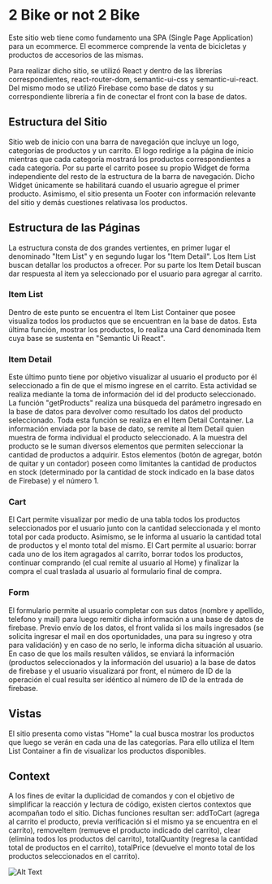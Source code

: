 # 2 Bike or not 2 Bike

Este sitio web tiene como fundamento una SPA (Single Page Application) para un ecommerce. El ecommerce comprende la venta de bicicletas y productos de accesorios de las mismas.

Para realizar dicho sitio, se utilizó React y dentro de las librerías correspondientes, react-router-dom, semantic-ui-css y semantic-ui-react. Del mismo modo se utilizó Firebase como base de datos y su correspondiente librería a fin de conectar el front con la base de datos.

<h2>Estructura del Sitio</h2>

Sitio web de inicio con una barra de navegación que incluye un logo, categorías de productos y un carrito. El logo redirige a la página de inicio mientras que cada categoría mostrará los productos correspondientes a cada categoría. Por su parte el carrito posee su propio Widget de forma independiente del resto de la estructura de la barra de navegación. Dicho Widget únicamente se habilitará cuando el usuario agregue el primer producto. Asimismo, el sitio presenta un Footer con información relevante del sitio y demás cuestiones relativasa los productos.

<h2>Estructura de las Páginas</h2>
La estructura consta de dos grandes vertientes, en primer lugar el denominado "Item List" y en segundo lugar los "Item Detail". Los Item List buscan detallar los productos a ofrecer. Por su parte los Item Detail buscan dar respuesta al item ya seleccionado por el usuario para agregar al carrito.

<h3>Item List</h3>
Dentro de este punto se encuentra el Item List Container que posee visualiza todos los productos que se encuentran en la base de datos. Esta última función, mostrar los productos, lo realiza una Card denominada Item cuya base se sustenta en "Semantic Ui React".

<h3>Item Detail</h3>
Este último punto tiene por objetivo visualizar al usuario el producto por él seleccionado a fin de que el mismo ingrese en el carrito. Esta actividad se realiza mediante la toma de información del id del producto seleccionado. La función "getProducts" realiza una búsqueda del parámetro ingresado en la base de datos para devolver como resultado los datos del producto seleccionado. Toda esta función se realiza en el Item Detail Container. La información enviada por la base de dato, se remite al Item Detail quien muestra de forma individual el producto seleccionado. A la muestra del producto se le suman diversos elementos que permiten seleccionar la cantidad de productos a adquirir. Estos elementos (botón de agregar, botón de quitar y un contador) poseen como limitantes la cantidad de productos en stock (determinado por la cantidad de stock indicado en la base datos de Firebase) y el número 1.

<h3>Cart</h3>
El Cart permite visualizar por medio de una tabla todos los productos seleccionados por el usuario junto con la cantidad seleccionada y el monto total por cada producto. Asimismo, se le informa al usuario la cantidad total de productos y el monto total del mismo. El Cart permite al usuario: borrar cada uno de los item agragados al carrito, borrar todos los productos, continuar comprando (el cual remite al usuario al Home) y finalizar la compra el cual traslada al usuario al formulario final de compra.

<h3>Form</h3>
El formulario permite al usuario completar con sus datos (nombre y apellido, telefono y mail) para luego remitir dicha información a una base de datos de firebase. Previo envío de los datos, el front valida si los mails ingresados (se solicita ingresar el mail en dos oportunidades, una para su ingreso y otra para validación) y en caso de no serlo, le informa dicha situación al usuario. En caso de que los mails resulten válidos, se enviará la información (productos seleccionados y la información del usuario) a la base de datos de firebase y el usuario visualizará por front, el número de ID de la operación el cual resulta ser idéntico al número de ID de la entrada de firebase.

<h2>Vistas</h2>
El sitio presenta como vistas "Home" la cual busca mostrar los productos que luego se verán en cada una de las categorías. Para ello utiliza el Item List Container a fin de visualizar los productos disponibles.

<h2>Context</h2>
A los fines de evitar la duplicidad de comandos y con el objetivo de simplificar la reacción y lectura de código, existen ciertos contextos que acompañan todo el sitio. Dichas funciones resultan ser: addToCart (agrega al carrito el producto, previa verificación si el mismo ya se encuentra en el carrito), removeItem (remueve el producto indicado del carrito), clear (elimina todos los productos del carrito), totalQuantity (regresa la cantidad total de productos en el carrito), totalPrice (devuelve el monto total de los productos seleccionados en el carrito).



![Alt Text](<img src="." width="40" height="40" />)